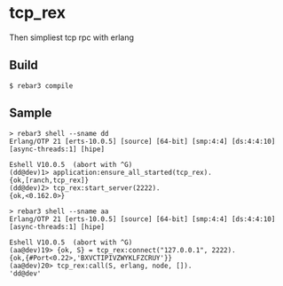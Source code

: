 tcp_rex
=====

Then simpliest tcp rpc with erlang

Build
-----

    $ rebar3 compile

Sample
-----

```
> rebar3 shell --sname dd
Erlang/OTP 21 [erts-10.0.5] [source] [64-bit] [smp:4:4] [ds:4:4:10] [async-threads:1] [hipe]

Eshell V10.0.5  (abort with ^G)
(dd@dev)1> application:ensure_all_started(tcp_rex).
{ok,[ranch,tcp_rex]}
(dd@dev)2> tcp_rex:start_server(2222).
{ok,<0.162.0>}
```

```
> rebar3 shell --sname aa
Erlang/OTP 21 [erts-10.0.5] [source] [64-bit] [smp:4:4] [ds:4:4:10] [async-threads:1] [hipe]

Eshell V10.0.5  (abort with ^G)
(aa@dev)19> {ok, S} = tcp_rex:connect("127.0.0.1", 2222).
{ok,{#Port<0.22>,'BXVCTIPIVZWYKLFZCRUY'}}
(aa@dev)20> tcp_rex:call(S, erlang, node, []).
'dd@dev'
```
